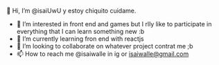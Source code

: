 👋 Hi, I’m @isaiUwU y estoy chiquito cuidame.

- 👀 I’m interested in front end and games but I rlly like to participate in everything that I can learn something new :b
- 🌱 I’m currently learning fron end with reactjs
- 💞️ I’m looking to collaborate on whatever project contrat me ;b
- 📫 How to reach me @isaiwalle in ig or isaiwalle@gmail.com

